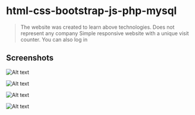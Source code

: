 # html-css-bootstrap-js-php-mysql
> The website was created to learn above technologies. Does not represent any company 
Simple responsive website with a unique visit counter. You can also log in 
## Screenshots
![Alt text](zdj/obraz_2021-10-24_130437?raw=true)

![Alt text](zdj/obraz_2021-10-24_130455?raw=true)

![Alt text](zdj/obraz_2021-10-24_130516?raw=true)

![Alt text](zdj/obraz_2021-10-24_130533?raw=true)

